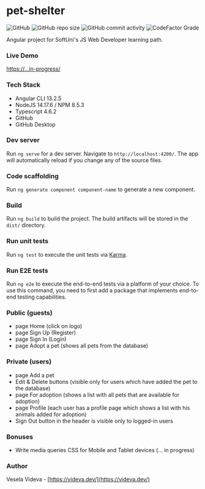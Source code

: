 # pet-shelter
![GitHub](https://img.shields.io/github/license/VeselaVideva/pet-shelter?color=blue&style=for-the-badge) ![GitHub repo size](https://img.shields.io/github/repo-size/VeselaVideva/pet-shelter?style=for-the-badge) ![GitHub commit activity](https://img.shields.io/github/commit-activity/m/VeselaVideva/pet-shelter?label=commits&style=for-the-badge) ![CodeFactor Grade](https://img.shields.io/codefactor/grade/github/VeselaVideva/pet-shelter/master?style=for-the-badge)

Angular project for SoftUni's JS Web Developer learning path.

### Live Demo
[https://...in-progress/](https://.../)

### Tech Stack

- Angular CLI 13.2.5
- NodeJS 14.17.6 / NPM 8.5.3
- Typescript 4.6.2
- GitHub
- GitHub Desktop

### Dev server

Run `ng serve` for a dev server. Navigate to `http://localhost:4200/`. The app will automatically reload if you change any of the source files.

### Code scaffolding

Run `ng generate component component-name` to generate a new component.

### Build

Run `ng build` to build the project. The build artifacts will be stored in the `dist/` directory.

### Run unit tests

Run `ng test` to execute the unit tests via [Karma](https://karma-runner.github.io).

### Run E2E tests

Run `ng e2e` to execute the end-to-end tests via a platform of your choice. To use this command, you need to first add a package that implements end-to-end testing capabilities.

### Public (guests)

- page Home (click on logo)
- page Sign Up (Register) 
- page Sign In (Login) 
- page Adopt a pet (shows all pets from the database)

### Private (users)

- page Add a pet 
- Edit & Delete buttons (visible only for users which have added the pet to the database)
- page For adoption (shows a list with all pets that are available for adoption)
- page Profile (each user has a profile page which shows a list with his animals added for adoption)
- Sign Out button in the header is visible only to logged-in users

### Bonuses

- Write media queries CSS for Mobile and Tablet devices (... in progress)

### Author
Vesela Videva - [https://videva.dev/](https://videva.dev/)
